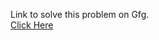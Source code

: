 Link to solve this problem on Gfg.<br>
<a href="https://practice.geeksforgeeks.org/problems/flatten-binary-tree-to-linked-list/1">Click Here</a>
